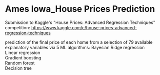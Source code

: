 # Ames Iowa_House Prices Prediction
Submission to Kaggle's "House Prices: Advanced Regression Techniques" competition:
https://www.kaggle.com/c/house-prices-advanced-regression-techniques

prediction of the final price of each home from a selection of 79 available explanatory variables via 5 ML algorithms:
Bayesian Ridge regression\
Linear regression\
Gradient boosting\
Random forest\
Decision tree
